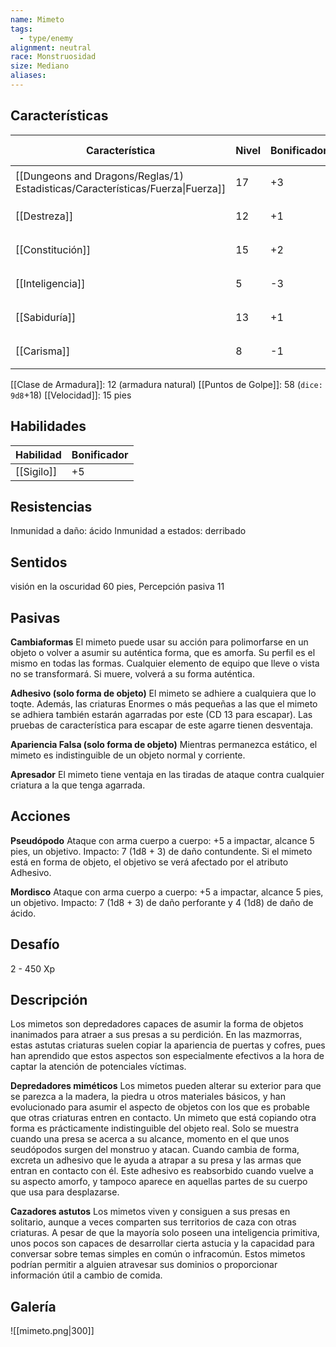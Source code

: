 ```yaml
---
name: Mimeto
tags:
  - type/enemy
alignment: neutral
race: Monstruosidad
size: Mediano
aliases:
---
```


## Características

| Característica                                                                 | Nivel | Bonificador | Lanzar dado      |
| ------------------------------------------------------------------------------ | ----- | ----------- | ---------------- |
| [[Dungeons and Dragons/Reglas/1) Estadisticas/Características/Fuerza\|Fuerza]] | 17    | +3          | `dice: 1d20 + 0` |
| [[Destreza]]                                                                   | 12    | +1          | `dice: 1d20 + 0` |
| [[Constitución]]                                                               | 15    | +2          | `dice: 1d20 + 0` |
| [[Inteligencia]]                                                               | 5     | -3          | `dice: 1d20 + 0` |
| [[Sabiduría]]                                                                  | 13    | +1          | `dice: 1d20 + 0` |
| [[Carisma]]                                                                    | 8     | -1          | `dice: 1d20 + 0` |

[[Clase de Armadura]]: 12 (armadura natural)
[[Puntos de Golpe]]: 58 (`dice: 9d8`+18)
[[Velocidad]]: 15 pies

## Habilidades

| Habilidad  | Bonificador |
| ---------- | ----------- |
| [[Sigilo]] | +5          |

## Resistencias

Inmunidad a daño: ácido
Inmunidad a estados: derribado

## Sentidos

visión en la oscuridad 60 pies, Percepción pasiva 11

## Pasivas

**Cambiaformas**
El mimeto puede usar su acción para polimorfarse en un objeto o volver a asumir su auténtica forma, que es amorfa. Su perfil es el mismo en todas las formas. Cualquier elemento de equipo que lleve o vista no se transformará. Si muere, volverá a su forma auténtica.

**Adhesivo (solo forma de objeto)**
El mimeto se adhiere a cualquiera que lo toqte. Además, las criaturas Enormes o más pequeñas a las que el mimeto se adhiera también estarán agarradas por este (CD 13 para escapar). Las pruebas de característica para escapar de este agarre tienen desventaja.

**Apariencia Falsa (solo forma de objeto)**
Mientras permanezca estático, el mimeto es indistinguible de un objeto normal y corriente.

**Apresador**
El mimeto tiene ventaja en las tiradas de ataque contra cualquier criatura a la que tenga agarrada.

## Acciones

**Pseudópodo**
Ataque con arma cuerpo a cuerpo: +5 a impactar, alcance 5 pies, un objetivo. 
Impacto: 7 (1d8 + 3) de daño contundente. Si el mimeto está en forma de objeto, el objetivo se verá afectado por el atributo Adhesivo.

**Mordisco**
Ataque con arma cuerpo a cuerpo: +5 a impactar, alcance 5 pies, un objetivo. 
Impacto: 7 (1d8 + 3) de daño perforante y 4 (1d8) de daño de ácido.

## Desafío

2 - 450 Xp

## Descripción

Los mimetos son depredadores capaces de asumir la forma de objetos inanimados para atraer a sus presas a su perdición. En las mazmorras, estas astutas criaturas suelen copiar la apariencia de puertas y cofres, pues han aprendido que estos aspectos son especialmente efectivos a la hora de captar la atención de potenciales víctimas.

**Depredadores miméticos**
Los mimetos pueden alterar su exterior para que se parezca a la madera, la piedra u otros materiales básicos, y han evolucionado para asumir el aspecto de objetos con los que es probable que otras criaturas entren en contacto. Un mimeto que está copiando otra forma es prácticamente indistinguible del objeto real.
Solo se muestra cuando una presa se acerca a su alcance, momento en el que unos seudópodos surgen del monstruo y atacan. Cuando cambia de forma, excreta un adhesivo que le ayuda a atrapar a su presa y las armas que entran en contacto con él. Este adhesivo es reabsorbido cuando vuelve a su aspecto amorfo, y tampoco aparece en aquellas partes de su cuerpo que usa para desplazarse.

**Cazadores astutos**
Los mimetos viven y consiguen a sus presas en solitario, aunque a veces comparten sus territorios de caza con otras criaturas. A pesar de que la mayoría solo poseen una inteligencia primitiva, unos pocos son capaces de desarrollar cierta astucia y la capacidad para conversar sobre temas simples en común o infracomún. Estos mimetos podrían permitir a alguien atravesar sus dominios o proporcionar información útil a cambio de comida.

## Galería

![[mimeto.png|300]]
